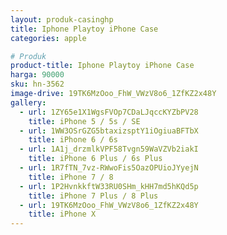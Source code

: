 ```yaml
---
layout: produk-casinghp
title: Iphone Playtoy iPhone Case
categories: apple

# Produk
product-title: Iphone Playtoy iPhone Case
harga: 90000
sku: hn-3562
image-drive: 19TK6MzOoo_FhW_VWzV8o6_1ZfKZ2x48Y
gallery:
  - url: 1ZY65e1X1WgsFVOp7CDaLJqccKYZbPV28
    title: iPhone 5 / 5s / SE
  - url: 1WW3OSrGZG5btaxizsptY1iOgiuaBFTbX
    title: iPhone 6 / 6s
  - url: 1A1j_drzmlkVPF58Tvgn59WaVZVb2iakI
    title: iPhone 6 Plus / 6s Plus
  - url: 1R7fTN_7vz-RWwoFis5OazOPUioJYyejN
    title: iPhone 7 / 8
  - url: 1P2HvnkkftW33RU0SHm_kHH7md5hKQd5p
    title: iPhone 7 Plus / 8 Plus
  - url: 19TK6MzOoo_FhW_VWzV8o6_1ZfKZ2x48Y
    title: iPhone X
---
```

